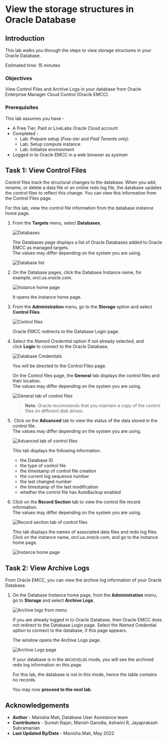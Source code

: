# View the storage structures in Oracle Database

## Introduction

This lab walks you through the steps to view storage structures in your Oracle Database.

Estimated time: 15 minutes

### Objectives

View Control Files and Archive Logs in your database from Oracle Enterprise Manager Cloud Control (Oracle EMCC).

### Prerequisites

This lab assumes you have -

-   A Free Tier, Paid or LiveLabs Oracle Cloud account
-   Completed -
    -   Lab: Prepare setup (*Free-tier* and *Paid Tenants* only)
    -   Lab: Setup compute instance
    -   Lab: Initialize environment
-   Logged in to Oracle EMCC in a web browser as *sysman*

## Task 1: View Control Files

Control files track the structural changes to the database. When you add, rename, or delete a data file or an online redo log file, the database updates the control files to reflect this change. You can view this information from the Control Files page.

For this lab, view the control file information from the database instance home page.

1.  From the **Targets** menu, select **Databases**.

    ![Databases](./images/emcc-targetadd-db.png " ")

	The Databases page displays a list of Oracle Databases added to Oracle EMCC as managed targets.  
	The values may differ depending on the system you are using.

    ![Database list](./images/emcc-targetadd-dbhome.png " ")

2.  On the Database pages, click the Database Instance name, for example, *orcl.us.oracle.com*.

    ![Instance home page](./images/emcc-dbhome-containerhome.png " ")

    It opens the instance home page.

3.  From the **Administration** menu, go to the **Storage** option and select **Control Files**.

    ![Control files](./images/admin-controlfiles.png " ")

    Oracle EMCC redirects to the Database Login page.

4.  Select the *Named Credential* option if not already selected, and click **Login** to connect to the Oracle Database.

    ![Database Credentials](./images/dblogin.png " ")

    You will be directed to the Control Files page.

    On the Control files page, the **General** tab displays the control files and their location.  
	The values may differ depending on the system you are using.

    ![General tab of control files](./images/generaltab-controlfiles.png " ")

     > **Note**: Oracle recommends that you maintain a copy of the control files on different disk drives.

5.   Click on the **Advanced** tab to view the status of the data stored in the control file.  
	The values may differ depending on the system you are using.

    ![Advanced tab of control files](./images/advancetab-controlfile.png " ")

    This tab displays the following information.
	- the Database ID
    - the type of control file
    - the timestamp of control file creation
    - the current log sequence number
    - the last changed number
    - the timestamp of the last modification
	- whether the control file has AutoBackup enabled

6.  Click on the **Record Section** tab to view the control file record information.  
	The values may differ depending on the system you are using.

    ![Record section tab of control files](./images/recordtab-controlfile.png " ")

    This tab displays the names of associated data files and redo log files.  
	Click on the instance name, *orcl.us.oracle.com*, and go to the instance home page.

    ![Instance home page](./images/emcc-dbhome-containerhome.png " ")

## Task 2: View Archive Logs

From Oracle EMCC, you can view the archive log information of your Oracle Database.

1.  On the Database Instance home page, from the **Administration** menu, go to **Storage** and select **Archive Logs**.

    ![Archive logs from menu](./images/administration-archivelog.png " ")

	If you are already logged in to Oracle Database, then Oracle EMCC does not redirect to the Database Login page. Select the *Named* Credential option to connect to the database, if this page appears.

    The window opens the Archive Logs page.

    ![Archive Logs page](./images/archivelogs.png " ")

    If your database is in the `ARCHIVELOG` mode, you will see the archived redo log information on this page. 
	
	For this lab, the database is not in this mode, hence the table contains no records.

    You may now **proceed to the next lab**.

## Acknowledgements

- **Author** - Manisha Mati, Database User Assistance team
- **Contributors** - Suresh Rajan, Manish Garodia, Ashwini R, Jayaprakash Subramanian
- **Last Updated By/Date** - Manisha Mati, May 2022